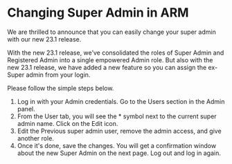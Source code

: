 # Changing Super Admin in ARM

We are thrilled to announce that you can easily change your super admin with our new 23.1 release.

With the new 23.1 release, we’ve consolidated the roles of Super Admin and Registered Admin into a single empowered Admin role. But also with the new 23.1 release, we have added a new feature so you can assign the ex-Super admin from your login.

Please follow the simple steps below.

1. Log in with your Admin credentials. Go to the Users section in the Admin panel.
2. From the User tab, you will see the \* symbol next to the current super admin name. Click on the Edit icon.
3. Edit the Previous super admin user, remove the admin access, and give another role.
4. Once it's done, save the changes. You will get a confirmation window about the new Super Admin on the next page. Log out and log in again.
